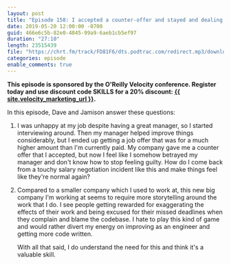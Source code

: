```yaml
---
layout: post
title: "Episode 158: I accepted a counter-offer and stayed and dealing with engineers who exaggerate their contributions"
date: 2019-05-20 12:00:00 -0700
guid: 466e6c5b-82e0-4045-99a9-6aeb1cb5ef97
duration: "27:10"
length: 23515439
file: "https://chrt.fm/track/FD81F6/dts.podtrac.com/redirect.mp3/download.softskills.audio/sse-158.mp3"
categories: episode
enable_comments: true
---
```


<b>This episode is sponsored by the O'Reilly Velocity conference. Register today and use discount
code SKILLS for a 20% discount:
<a href="{{ site.velocity_marketing_url }}">{{ site.velocity_marketing_url }}</a>.</b>

In this episode, Dave and Jamison answer these questions:

1. I was unhappy at my job despite having a great manager, so I started interviewing around. Then my manager helped improve things considerably, but I ended up getting a job offer that was for a much higher amount than I'm currently paid. My company gave me a counter offer that I accepted, but now I feel like I somehow betrayed my manager and don't know how to stop feeling guilty.
   How do I come back from a touchy salary negotiation incident like this and make things feel like they're normal again?


2. Compared to a smaller company which I used to work at, this new big company I'm working at seems to require more storytelling around the work that I do. I see people getting rewarded for exaggerating the effects of their work and being excused for their missed deadlines when they complain and blame the codebase. I hate to play this kind of game and would rather divert my energy on improving as an engineer and getting more code written. </rant>
   
   With all that said, I do understand the need for this and think it's a valuable skill.

